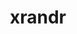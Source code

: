 ---
title: "xrandr"
layout: cache
categories: [package, develop-2024-02-25]
meta: {"versions": ["1.5.2"], "compilers": ["gcc@=11.1.0", "gcc@=11.4.0", "gcc@=7.3.1", "gcc@=9.4.0"], "oss": ["amzn2", "ubuntu20.04", "ubuntu22.04"], "platforms": ["linux"], "targets": ["aarch64", "neoverse_n1", "neoverse_v1", "neoverse_v2", "ppc64le", "x86_64_v3"], "stacks": ["aws-isc", "aws-isc-aarch64", "data-vis-sdk", "e4s", "e4s-neoverse-v2", "e4s-neoverse_v1", "e4s-power", "e4s-rocm-external", "ml-linux-x86_64-rocm", "root"], "num_specs": 11, "num_specs_by_stack": {"root": 11, "aws-isc-aarch64": 2, "aws-isc": 1, "e4s-neoverse_v1": 1, "e4s-power": 1, "data-vis-sdk": 2, "e4s-rocm-external": 1, "e4s": 2, "e4s-neoverse-v2": 1, "ml-linux-x86_64-rocm": 1}}
spec_details: [{"hash": "oyaydphsccmoe42bhsh6csx6hq3tbetx", "compiler": "gcc@=7.3.1", "versions": ["1.5.2"], "os": "amzn2", "platform": "linux", "target": "aarch64", "variants": ["build_system=autotools"], "stacks": ["root", "aws-isc-aarch64"], "size": "-", "tarball": "https://binaries.spack.io/releases/develop-2024-02-25/build_cache/linux-amzn2-aarch64/gcc-7.3.1/xrandr-1.5.2/linux-amzn2-aarch64-gcc-7.3.1-xrandr-1.5.2-oyaydphsccmoe42bhsh6csx6hq3tbetx.spack"}, {"hash": "iil2jcomx7lmr2kt35sgn22hivpdzb4b", "compiler": "gcc@=7.3.1", "versions": ["1.5.2"], "os": "amzn2", "platform": "linux", "target": "neoverse_n1", "variants": ["build_system=autotools"], "stacks": ["root", "aws-isc-aarch64"], "size": "-", "tarball": "https://binaries.spack.io/releases/develop-2024-02-25/build_cache/linux-amzn2-neoverse_n1/gcc-7.3.1/xrandr-1.5.2/linux-amzn2-neoverse_n1-gcc-7.3.1-xrandr-1.5.2-iil2jcomx7lmr2kt35sgn22hivpdzb4b.spack"}, {"hash": "lu2y66qfgctdxme5hwqtukw3xuldox4c", "compiler": "gcc@=7.3.1", "versions": ["1.5.2"], "os": "amzn2", "platform": "linux", "target": "x86_64_v3", "variants": ["build_system=autotools"], "stacks": ["aws-isc", "root"], "size": "-", "tarball": "https://binaries.spack.io/releases/develop-2024-02-25/build_cache/linux-amzn2-x86_64_v3/gcc-7.3.1/xrandr-1.5.2/linux-amzn2-x86_64_v3-gcc-7.3.1-xrandr-1.5.2-lu2y66qfgctdxme5hwqtukw3xuldox4c.spack"}, {"hash": "oap2etn7qvop7l2db4h6tfw7dtundjn4", "compiler": "gcc@=11.4.0", "versions": ["1.5.2"], "os": "ubuntu20.04", "platform": "linux", "target": "neoverse_v1", "variants": ["build_system=autotools"], "stacks": ["root", "e4s-neoverse_v1"], "size": "-", "tarball": "https://binaries.spack.io/releases/develop-2024-02-25/build_cache/linux-ubuntu20.04-neoverse_v1/gcc-11.4.0/xrandr-1.5.2/linux-ubuntu20.04-neoverse_v1-gcc-11.4.0-xrandr-1.5.2-oap2etn7qvop7l2db4h6tfw7dtundjn4.spack"}, {"hash": "ivf5z4utmgrjtcwqlfm6wzkkhd57ib7v", "compiler": "gcc@=9.4.0", "versions": ["1.5.2"], "os": "ubuntu20.04", "platform": "linux", "target": "ppc64le", "variants": ["build_system=autotools"], "stacks": ["root", "e4s-power"], "size": "-", "tarball": "https://binaries.spack.io/releases/develop-2024-02-25/build_cache/linux-ubuntu20.04-ppc64le/gcc-9.4.0/xrandr-1.5.2/linux-ubuntu20.04-ppc64le-gcc-9.4.0-xrandr-1.5.2-ivf5z4utmgrjtcwqlfm6wzkkhd57ib7v.spack"}, {"hash": "zyxyvo2uigdxnsucw3ojuud7ebrnkznl", "compiler": "gcc@=11.1.0", "versions": ["1.5.2"], "os": "ubuntu20.04", "platform": "linux", "target": "x86_64_v3", "variants": ["build_system=autotools"], "stacks": ["data-vis-sdk", "root"], "size": "-", "tarball": "https://binaries.spack.io/releases/develop-2024-02-25/build_cache/linux-ubuntu20.04-x86_64_v3/gcc-11.1.0/xrandr-1.5.2/linux-ubuntu20.04-x86_64_v3-gcc-11.1.0-xrandr-1.5.2-zyxyvo2uigdxnsucw3ojuud7ebrnkznl.spack"}, {"hash": "ischnoqhejevzqkgqfd6snhscqofalhe", "compiler": "gcc@=11.1.0", "versions": ["1.5.2"], "os": "ubuntu20.04", "platform": "linux", "target": "x86_64_v3", "variants": ["build_system=autotools"], "stacks": ["data-vis-sdk", "root"], "size": "-", "tarball": "https://binaries.spack.io/releases/develop-2024-02-25/build_cache/linux-ubuntu20.04-x86_64_v3/gcc-11.1.0/xrandr-1.5.2/linux-ubuntu20.04-x86_64_v3-gcc-11.1.0-xrandr-1.5.2-ischnoqhejevzqkgqfd6snhscqofalhe.spack"}, {"hash": "ayfnkmlgzojneqzeb4n67frm2u3rg73z", "compiler": "gcc@=11.4.0", "versions": ["1.5.2"], "os": "ubuntu20.04", "platform": "linux", "target": "x86_64_v3", "variants": ["build_system=autotools"], "stacks": ["root", "e4s-rocm-external", "e4s"], "size": "-", "tarball": "https://binaries.spack.io/releases/develop-2024-02-25/build_cache/linux-ubuntu20.04-x86_64_v3/gcc-11.4.0/xrandr-1.5.2/linux-ubuntu20.04-x86_64_v3-gcc-11.4.0-xrandr-1.5.2-ayfnkmlgzojneqzeb4n67frm2u3rg73z.spack"}, {"hash": "jym4z6fjzd3r425tkpud6gaxzixve6ab", "compiler": "gcc@=11.4.0", "versions": ["1.5.2"], "os": "ubuntu20.04", "platform": "linux", "target": "x86_64_v3", "variants": ["build_system=autotools"], "stacks": ["root", "e4s"], "size": "-", "tarball": "https://binaries.spack.io/releases/develop-2024-02-25/build_cache/linux-ubuntu20.04-x86_64_v3/gcc-11.4.0/xrandr-1.5.2/linux-ubuntu20.04-x86_64_v3-gcc-11.4.0-xrandr-1.5.2-jym4z6fjzd3r425tkpud6gaxzixve6ab.spack"}, {"hash": "ddz4v47phq24slvei7374kicm3m4yxtt", "compiler": "gcc@=11.4.0", "versions": ["1.5.2"], "os": "ubuntu22.04", "platform": "linux", "target": "neoverse_v2", "variants": ["build_system=autotools"], "stacks": ["e4s-neoverse-v2", "root"], "size": "-", "tarball": "https://binaries.spack.io/releases/develop-2024-02-25/build_cache/linux-ubuntu22.04-neoverse_v2/gcc-11.4.0/xrandr-1.5.2/linux-ubuntu22.04-neoverse_v2-gcc-11.4.0-xrandr-1.5.2-ddz4v47phq24slvei7374kicm3m4yxtt.spack"}, {"hash": "p4tixxlnwskjptqc2fluq6muxhtxaogd", "compiler": "gcc@=11.4.0", "versions": ["1.5.2"], "os": "ubuntu22.04", "platform": "linux", "target": "x86_64_v3", "variants": ["build_system=autotools"], "stacks": ["ml-linux-x86_64-rocm", "root"], "size": "-", "tarball": "https://binaries.spack.io/releases/develop-2024-02-25/build_cache/linux-ubuntu22.04-x86_64_v3/gcc-11.4.0/xrandr-1.5.2/linux-ubuntu22.04-x86_64_v3-gcc-11.4.0-xrandr-1.5.2-p4tixxlnwskjptqc2fluq6muxhtxaogd.spack"}]
---